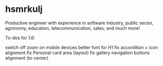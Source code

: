 # hsmrkulj
Productive engineer with experience in software industry, public sector, agronomy, education, telecommunication, sales; and much more!

To-dos for 1.6:

switch off zoom on mobile devices
better font for H1
fix accordition + icon alignment
fix Personal card area (layout)
fix gallery navigation buttons alignment (to center)
